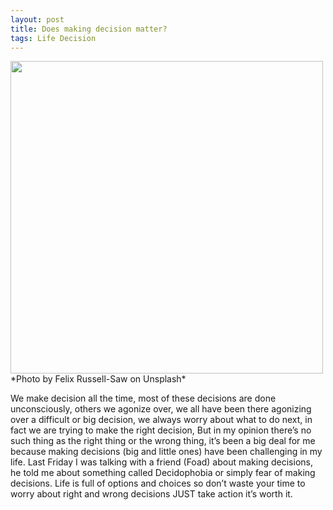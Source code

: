 ```yaml
---
layout: post
title: Does making decision matter?
tags: Life Decision
---
```

<img src="/public/img/decision.png" width="500">
*Photo by Felix Russell-Saw on Unsplash*

We make decision all the time, most of these decisions are done unconsciously, others we agonize over, we all have been there agonizing over a difficult or big decision, we always worry about what to do next, in fact we are trying to make the right decision, But in my opinion there’s no such thing as the right thing or the wrong thing, it’s been a big deal for me because making decisions (big and little ones) have been challenging in my life. Last Friday I was talking with a friend (Foad) about making decisions, he told me about something called Decidophobia or simply fear of making decisions. Life is full of options and choices so don’t waste your time to worry about right and wrong decisions JUST take action it’s worth it.